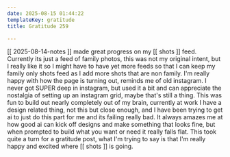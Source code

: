 ```yaml
---
date: 2025-08-15 01:44:22
templateKey: gratitude
title: Gratitude 259

---
```


[[ 2025-08-14-notes ]] made great progress on my [[ shots ]] feed.  Currently
its just a feed of family photos, this was not my original intent, but I really
like it so I might have to have yet more feeds so that I can keep my family
only shots feed as I add more shots that are non family.  I'm really happy with
how the page is turning out, reminds me of old instagram.  I never got SUPER
deep in instagram, but used it a bit and can appreciate the nostalgia of
setting up an instagram grid, maybe that's still a thing.  This was fun to
build out nearly completely out of my brain, currently at work I have a design
related thing, not this but close enough, and I have been trying to get ai to
just do this part for me and its failing really bad.  It always amazes me at
how good ai can kick off designs and make something that looks fine, but when
prompted to build what you want or need it really falls flat.  This took quite
a turn for a gratitude post, what I'm trying to say is that I'm really happy
and excited where [[ shots ]] is going.

